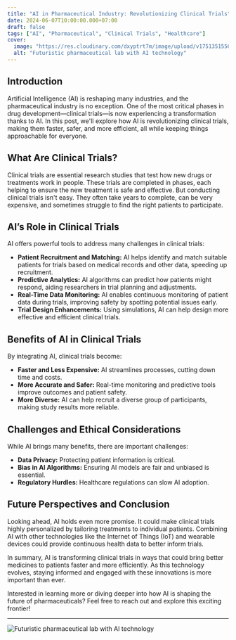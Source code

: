 ```yaml
---
title: "AI in Pharmaceutical Industry: Revolutionizing Clinical Trials"
date: 2024-06-07T10:00:00.000+07:00
draft: false
tags: ["AI", "Pharmaceutical", "Clinical Trials", "Healthcare"]
cover:
  image: "https://res.cloudinary.com/dxyptrt7m/image/upload/v1751351556/irvkr9jvhk0awywkrysp.jpg"
  alt: "Futuristic pharmaceutical lab with AI technology"
---
```


## Introduction

Artificial Intelligence (AI) is reshaping many industries, and the pharmaceutical industry is no exception. One of the most critical phases in drug development—clinical trials—is now experiencing a transformation thanks to AI. In this post, we'll explore how AI is revolutionizing clinical trials, making them faster, safer, and more efficient, all while keeping things approachable for everyone.

## What Are Clinical Trials?

Clinical trials are essential research studies that test how new drugs or treatments work in people. These trials are completed in phases, each helping to ensure the new treatment is safe and effective. But conducting clinical trials isn't easy. They often take years to complete, can be very expensive, and sometimes struggle to find the right patients to participate.

## AI’s Role in Clinical Trials

AI offers powerful tools to address many challenges in clinical trials:

- **Patient Recruitment and Matching:** AI helps identify and match suitable patients for trials based on medical records and other data, speeding up recruitment.
- **Predictive Analytics:** AI algorithms can predict how patients might respond, aiding researchers in trial planning and adjustments.
- **Real-Time Data Monitoring:** AI enables continuous monitoring of patient data during trials, improving safety by spotting potential issues early.
- **Trial Design Enhancements:** Using simulations, AI can help design more effective and efficient clinical trials.

## Benefits of AI in Clinical Trials

By integrating AI, clinical trials become:

- **Faster and Less Expensive:** AI streamlines processes, cutting down time and costs.
- **More Accurate and Safer:** Real-time monitoring and predictive tools improve outcomes and patient safety.
- **More Diverse:** AI can help recruit a diverse group of participants, making study results more reliable.

## Challenges and Ethical Considerations

While AI brings many benefits, there are important challenges:

- **Data Privacy:** Protecting patient information is critical.
- **Bias in AI Algorithms:** Ensuring AI models are fair and unbiased is essential.
- **Regulatory Hurdles:** Healthcare regulations can slow AI adoption.

## Future Perspectives and Conclusion

Looking ahead, AI holds even more promise. It could make clinical trials highly personalized by tailoring treatments to individual patients. Combining AI with other technologies like the Internet of Things (IoT) and wearable devices could provide continuous health data to better inform trials.

In summary, AI is transforming clinical trials in ways that could bring better medicines to patients faster and more efficiently. As this technology evolves, staying informed and engaged with these innovations is more important than ever.

Interested in learning more or diving deeper into how AI is shaping the future of pharmaceuticals? Feel free to reach out and explore this exciting frontier!

---

![Futuristic pharmaceutical lab with AI technology](https://res.cloudinary.com/dxyptrt7m/image/upload/v1751351556/irvkr9jvhk0awywkrysp.jpg)
